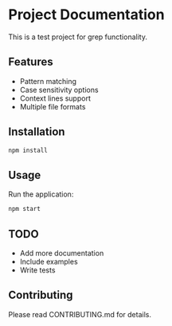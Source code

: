 # Project Documentation

This is a test project for grep functionality.

## Features

- Pattern matching
- Case sensitivity options
- Context lines support
- Multiple file formats

## Installation

```bash
npm install
```

## Usage

Run the application:

```bash
npm start
```

## TODO

- Add more documentation
- Include examples
- Write tests

## Contributing

Please read CONTRIBUTING.md for details.
